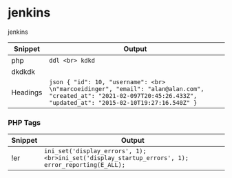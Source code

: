 # jenkins
jenkins


| Snippet | Output |
| --- | --- |
| php | ```ddl <br> kdkd``` |
| dkdkdk|  |
| Headings |```json { "id": 10, "username": <br> \n"marcoeidinger", "email": "alan@alan.com", "created_at": "2021-02-097T20:45:26.433Z", "updated_at": "2015-02-10T19:27:16.540Z" } ```|

### PHP Tags
| Snippet | Output |
| ---   | --- |
| !er   | `ini_set('display_errors', 1); <br>ini_set('display_startup_errors', 1); error_reporting(E_ALL);` |
